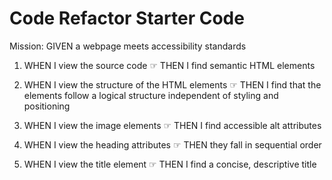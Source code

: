 # Code Refactor Starter Code

Mission: GIVEN a webpage meets accessibility standards

1. WHEN I view the source code
☞ THEN I find semantic HTML elements

2. WHEN I view the structure of the HTML elements
☞ THEN I find that the elements follow a logical structure independent of styling and positioning

3. WHEN I view the image elements
☞ THEN I find accessible alt attributes

4. WHEN I view the heading attributes
☞ THEN they fall in sequential order

5. WHEN I view the title element
☞ THEN I find a concise, descriptive title
